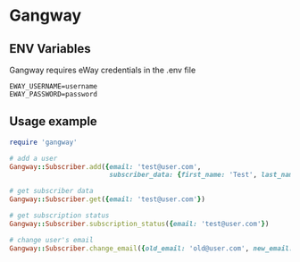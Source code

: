 # Gangway

## ENV Variables

Gangway requires eWay credentials in the .env file

````
EWAY_USERNAME=username
EWAY_PASSWORD=password
````

## Usage example

```` ruby
require 'gangway'

# add a user
Gangway::Subscriber.add({email: 'test@user.com',
                         subscriber_data: {first_name: 'Test', last_name: 'User'}, handler_id: 1})

# get subscriber data
Gangway::Subscriber.get({email: 'test@user.com'})

# get subscription status
Gangway::Subscriber.subscription_status({email: 'test@user.com'})

# change user's email
Gangway::Subscriber.change_email({old_email: 'old@user.com', new_email: 'new@user.com'})
````
